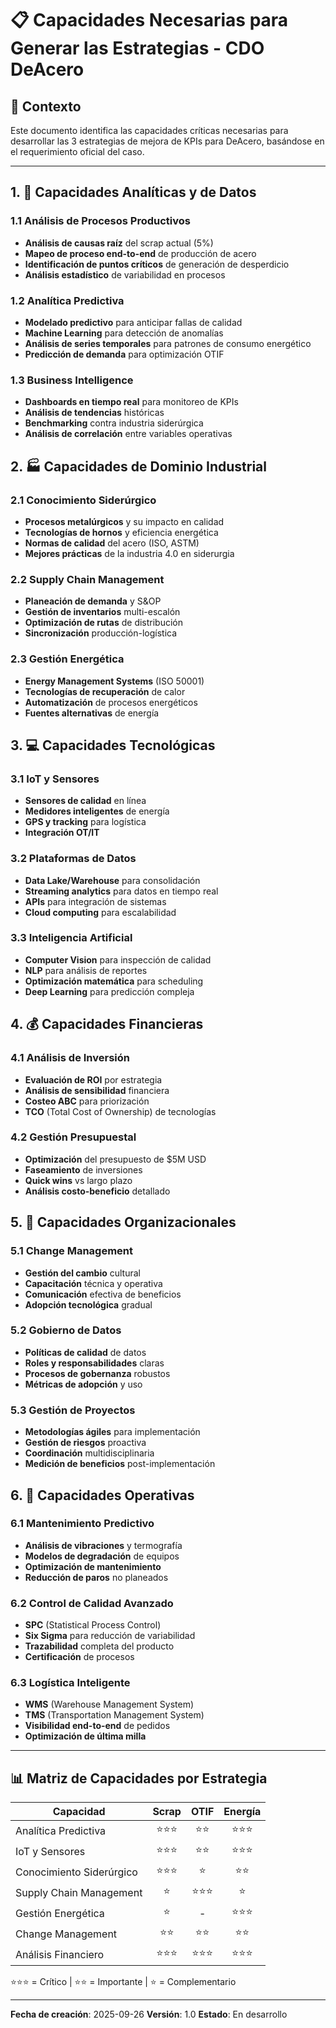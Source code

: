 # 📋 Capacidades Necesarias para Generar las Estrategias - CDO DeAcero

## 🎯 Contexto
Este documento identifica las capacidades críticas necesarias para desarrollar las 3 estrategias de mejora de KPIs para DeAcero, basándose en el requerimiento oficial del caso.

---

## 1. 🧠 Capacidades Analíticas y de Datos

### 1.1 Análisis de Procesos Productivos
- **Análisis de causas raíz** del scrap actual (5%)
- **Mapeo de proceso end-to-end** de producción de acero
- **Identificación de puntos críticos** de generación de desperdicio
- **Análisis estadístico** de variabilidad en procesos

### 1.2 Analítica Predictiva
- **Modelado predictivo** para anticipar fallas de calidad
- **Machine Learning** para detección de anomalías
- **Análisis de series temporales** para patrones de consumo energético
- **Predicción de demanda** para optimización OTIF

### 1.3 Business Intelligence
- **Dashboards en tiempo real** para monitoreo de KPIs
- **Análisis de tendencias** históricas
- **Benchmarking** contra industria siderúrgica
- **Análisis de correlación** entre variables operativas

## 2. 🏭 Capacidades de Dominio Industrial

### 2.1 Conocimiento Siderúrgico
- **Procesos metalúrgicos** y su impacto en calidad
- **Tecnologías de hornos** y eficiencia energética
- **Normas de calidad** del acero (ISO, ASTM)
- **Mejores prácticas** de la industria 4.0 en siderurgia

### 2.2 Supply Chain Management
- **Planeación de demanda** y S&OP
- **Gestión de inventarios** multi-escalón
- **Optimización de rutas** de distribución
- **Sincronización** producción-logística

### 2.3 Gestión Energética
- **Energy Management Systems** (ISO 50001)
- **Tecnologías de recuperación** de calor
- **Automatización** de procesos energéticos
- **Fuentes alternativas** de energía

## 3. 💻 Capacidades Tecnológicas

### 3.1 IoT y Sensores
- **Sensores de calidad** en línea
- **Medidores inteligentes** de energía
- **GPS y tracking** para logística
- **Integración OT/IT**

### 3.2 Plataformas de Datos
- **Data Lake/Warehouse** para consolidación
- **Streaming analytics** para datos en tiempo real
- **APIs** para integración de sistemas
- **Cloud computing** para escalabilidad

### 3.3 Inteligencia Artificial
- **Computer Vision** para inspección de calidad
- **NLP** para análisis de reportes
- **Optimización matemática** para scheduling
- **Deep Learning** para predicción compleja

## 4. 💰 Capacidades Financieras

### 4.1 Análisis de Inversión
- **Evaluación de ROI** por estrategia
- **Análisis de sensibilidad** financiera
- **Costeo ABC** para priorización
- **TCO** (Total Cost of Ownership) de tecnologías

### 4.2 Gestión Presupuestal
- **Optimización** del presupuesto de $5M USD
- **Faseamiento** de inversiones
- **Quick wins** vs largo plazo
- **Análisis costo-beneficio** detallado

## 5. 🤝 Capacidades Organizacionales

### 5.1 Change Management
- **Gestión del cambio** cultural
- **Capacitación** técnica y operativa
- **Comunicación** efectiva de beneficios
- **Adopción tecnológica** gradual

### 5.2 Gobierno de Datos
- **Políticas de calidad** de datos
- **Roles y responsabilidades** claras
- **Procesos de gobernanza** robustos
- **Métricas de adopción** y uso

### 5.3 Gestión de Proyectos
- **Metodologías ágiles** para implementación
- **Gestión de riesgos** proactiva
- **Coordinación** multidisciplinaria
- **Medición de beneficios** post-implementación

## 6. 🔧 Capacidades Operativas

### 6.1 Mantenimiento Predictivo
- **Análisis de vibraciones** y termografía
- **Modelos de degradación** de equipos
- **Optimización de mantenimiento**
- **Reducción de paros** no planeados

### 6.2 Control de Calidad Avanzado
- **SPC** (Statistical Process Control)
- **Six Sigma** para reducción de variabilidad
- **Trazabilidad** completa del producto
- **Certificación** de procesos

### 6.3 Logística Inteligente
- **WMS** (Warehouse Management System)
- **TMS** (Transportation Management System)
- **Visibilidad end-to-end** de pedidos
- **Optimización de última milla**

---

## 📊 Matriz de Capacidades por Estrategia

| Capacidad | Scrap | OTIF | Energía |
|-----------|:-----:|:----:|:-------:|
| Analítica Predictiva | ⭐⭐⭐ | ⭐⭐ | ⭐⭐⭐ |
| IoT y Sensores | ⭐⭐⭐ | ⭐⭐ | ⭐⭐⭐ |
| Conocimiento Siderúrgico | ⭐⭐⭐ | ⭐ | ⭐⭐ |
| Supply Chain Management | ⭐ | ⭐⭐⭐ | ⭐ |
| Gestión Energética | ⭐ | - | ⭐⭐⭐ |
| Change Management | ⭐⭐ | ⭐⭐ | ⭐⭐ |
| Análisis Financiero | ⭐⭐⭐ | ⭐⭐⭐ | ⭐⭐⭐ |

⭐⭐⭐ = Crítico | ⭐⭐ = Importante | ⭐ = Complementario

---

**Fecha de creación**: 2025-09-26
**Versión**: 1.0
**Estado**: En desarrollo
